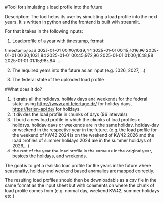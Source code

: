 #Tool for simulating a load profile into the future

Description: The tool helps its user by simulating a load profile into the next years. 
It is written in python and the frontend is built with streamlit.

For that it takes in the following inputs:

1. Load profile of a year with timestamp, format: 

timestamp;load
2025-01-01 00:00;1039,44
2025-01-01 00:15;1016,96
2025-01-01 00:30;1031,84
2025-01-01 00:45;972,96
2025-01-01 01:00;1048,88
2025-01-01 01:15;985,84
...

2. The required years into the future as an input (e.g. 2026, 2027, ...)

3. The federal state of the uploaded load profile

#What does it do?


1. It grabs all the holidays, holiday days and weekends for the federal state, using https://www.api-feiertage.de/ for holiday days, https://ferien-api.de/ for holidays.
2. It divides the load profile in chunks of days (96 intervals)
3. It build a new load profile in which the chunks of load profiles of holidays, holiday-days or weekends are in the same holiday, holiday-day or weekend in the respective year in the future. (e.g. the load profile for the weekend of KW42 2024 is on the weekend of KW42 2026 and the load profiles of summer holidays 2024 are in the summer holidays of 2026,...)
4. the rest of the year the load profile is the same as in the original year, besides the holidays, and weekends.

The goal is to get a realistic load profile for the years in the future where seasonality, holiday and weekend based anomalies are mapped correctly.

The resulting load profiles should then be downloadable as a csv file in the same format as the input sheet but with comments on where the chunk of load profile comes from (e.g. normal day, weekend KW42, summer-holidays etc.)
